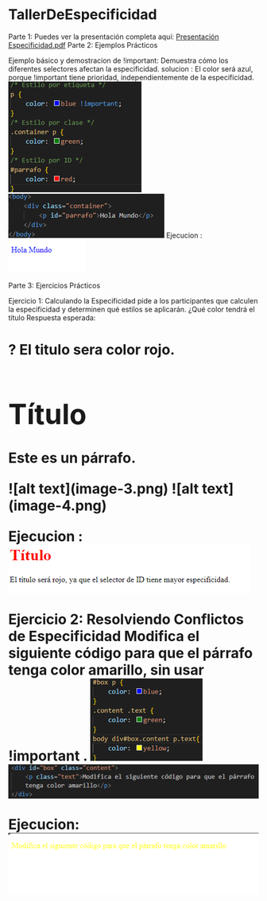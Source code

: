 # TallerDeEspecificidad

Parte 1:
Puedes ver la presentación completa aquí: [Presentación Especificidad.pdf](Presentación%20Especificidad.pdf)
Parte 2: Ejemplos Prácticos

Ejemplo básico y demostracion de !important:
Demuestra cómo los diferentes selectores afectan la especificidad.
solucion : El color será azul, porque !important tiene prioridad, independientemente de la especificidad.
![alt text](image.png)
![alt text](image-1.png)
Ejecucion :
![alt text](image-2.png)

Parte 3: Ejercicios Prácticos

Ejercicio 1: Calculando la Especificidad
pide a los participantes que calculen la especificidad y determinen qué 
estilos se aplicarán.
¿Qué color tendrá el título Respuesta esperada:<h1> ?
El titulo sera color rojo.
<div id="main" class="content">
    <h1>Título</h1>
<p>Este es un párrafo.</p>
</div>
![alt text](image-3.png)
![alt text](image-4.png)

Ejecucion :
![alt text](image-5.png)

Ejercicio 2: Resolviendo Conflictos de Especificidad
Modifica el siguiente código para que el párrafo tenga color amarillo, sin usar !important .
![alt text](image-6.png)
![alt text](image-7.png)

Ejecucion:
![alt text](image-8.png)
